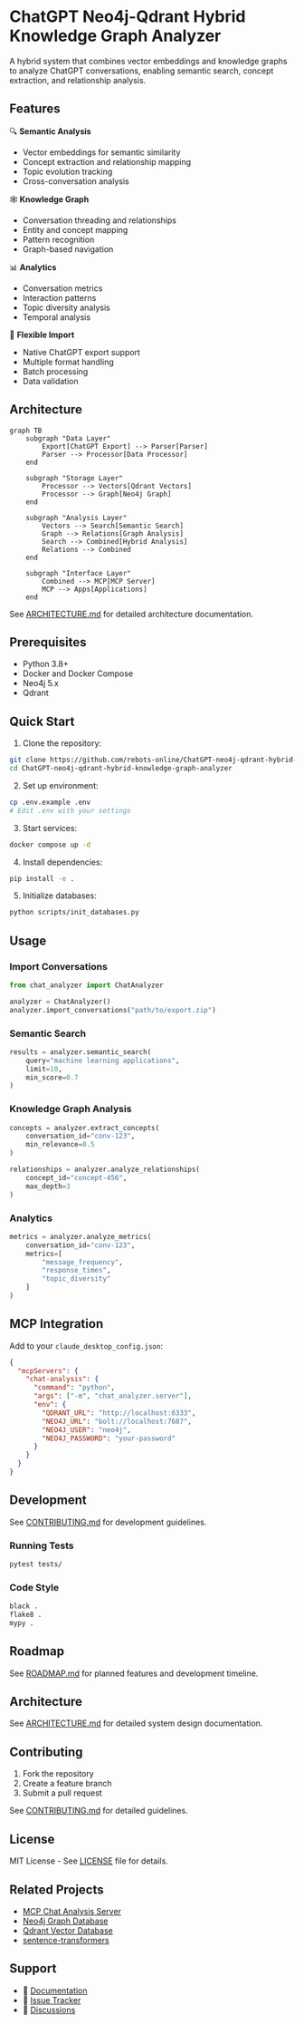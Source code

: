 # ChatGPT Neo4j-Qdrant Hybrid Knowledge Graph Analyzer

A hybrid system that combines vector embeddings and knowledge graphs to analyze ChatGPT conversations, enabling semantic search, concept extraction, and relationship analysis.

## Features

🔍 **Semantic Analysis**
- Vector embeddings for semantic similarity
- Concept extraction and relationship mapping
- Topic evolution tracking
- Cross-conversation analysis

🕸️ **Knowledge Graph**
- Conversation threading and relationships
- Entity and concept mapping
- Pattern recognition
- Graph-based navigation

📊 **Analytics**
- Conversation metrics
- Interaction patterns
- Topic diversity analysis
- Temporal analysis

🔄 **Flexible Import**
- Native ChatGPT export support
- Multiple format handling
- Batch processing
- Data validation

## Architecture

```mermaid
graph TB
    subgraph "Data Layer"
        Export[ChatGPT Export] --> Parser[Parser]
        Parser --> Processor[Data Processor]
    end
    
    subgraph "Storage Layer"
        Processor --> Vectors[Qdrant Vectors]
        Processor --> Graph[Neo4j Graph]
    end
    
    subgraph "Analysis Layer"
        Vectors --> Search[Semantic Search]
        Graph --> Relations[Graph Analysis]
        Search --> Combined[Hybrid Analysis]
        Relations --> Combined
    end
    
    subgraph "Interface Layer"
        Combined --> MCP[MCP Server]
        MCP --> Apps[Applications]
    end
```

See [ARCHITECTURE.md](docs/ARCHITECTURE.md) for detailed architecture documentation.

## Prerequisites

- Python 3.8+
- Docker and Docker Compose
- Neo4j 5.x
- Qdrant

## Quick Start

1. Clone the repository:
```bash
git clone https://github.com/rebots-online/ChatGPT-neo4j-qdrant-hybrid-knowledge-graph-analyzer.git
cd ChatGPT-neo4j-qdrant-hybrid-knowledge-graph-analyzer
```

2. Set up environment:
```bash
cp .env.example .env
# Edit .env with your settings
```

3. Start services:
```bash
docker compose up -d
```

4. Install dependencies:
```bash
pip install -e .
```

5. Initialize databases:
```bash
python scripts/init_databases.py
```

## Usage

### Import Conversations

```python
from chat_analyzer import ChatAnalyzer

analyzer = ChatAnalyzer()
analyzer.import_conversations("path/to/export.zip")
```

### Semantic Search

```python
results = analyzer.semantic_search(
    query="machine learning applications",
    limit=10,
    min_score=0.7
)
```

### Knowledge Graph Analysis

```python
concepts = analyzer.extract_concepts(
    conversation_id="conv-123",
    min_relevance=0.5
)

relationships = analyzer.analyze_relationships(
    concept_id="concept-456",
    max_depth=3
)
```

### Analytics

```python
metrics = analyzer.analyze_metrics(
    conversation_id="conv-123",
    metrics=[
        "message_frequency",
        "response_times",
        "topic_diversity"
    ]
)
```

## MCP Integration

Add to your `claude_desktop_config.json`:

```json
{
  "mcpServers": {
    "chat-analysis": {
      "command": "python",
      "args": ["-m", "chat_analyzer.server"],
      "env": {
        "QDRANT_URL": "http://localhost:6333",
        "NEO4J_URL": "bolt://localhost:7687",
        "NEO4J_USER": "neo4j",
        "NEO4J_PASSWORD": "your-password"
      }
    }
  }
}
```

## Development

See [CONTRIBUTING.md](docs/CONTRIBUTING.md) for development guidelines.

### Running Tests

```bash
pytest tests/
```

### Code Style

```bash
black .
flake8 .
mypy .
```

## Roadmap

See [ROADMAP.md](docs/ROADMAP.md) for planned features and development timeline.

## Architecture

See [ARCHITECTURE.md](docs/ARCHITECTURE.md) for detailed system design documentation.

## Contributing

1. Fork the repository
2. Create a feature branch
3. Submit a pull request

See [CONTRIBUTING.md](docs/CONTRIBUTING.md) for detailed guidelines.

## License

MIT License - See [LICENSE](LICENSE) file for details.

## Related Projects

- [MCP Chat Analysis Server](https://github.com/rebots-online/mcp-chat-analysis-server)
- [Neo4j Graph Database](https://neo4j.com/)
- [Qdrant Vector Database](https://qdrant.tech/)
- [sentence-transformers](https://www.sbert.net/)

## Support

- 📖 [Documentation](docs/)
- 🐛 [Issue Tracker](https://github.com/rebots-online/ChatGPT-neo4j-qdrant-hybrid-knowledge-graph-analyzer/issues)
- 💬 [Discussions](https://github.com/rebots-online/ChatGPT-neo4j-qdrant-hybrid-knowledge-graph-analyzer/discussions)